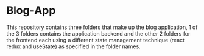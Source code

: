 # Blog-App

This repository contains three folders that make up the blog application, 1 of the 3 folders contains the application backend and the other 2 folders for the frontend each using a different state management technique (react redux and useState) as specified in the folder names.
